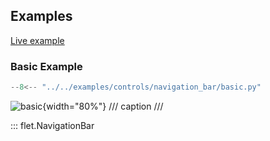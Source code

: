 ## Examples

[Live example](https://flet-controls-gallery.fly.dev/navigation/navigationbar)

### Basic Example

```python
--8<-- "../../examples/controls/navigation_bar/basic.py"
```

![basic](../examples/controls/navigation_bar/media/basic.gif){width="80%"}
/// caption
///

::: flet.NavigationBar
